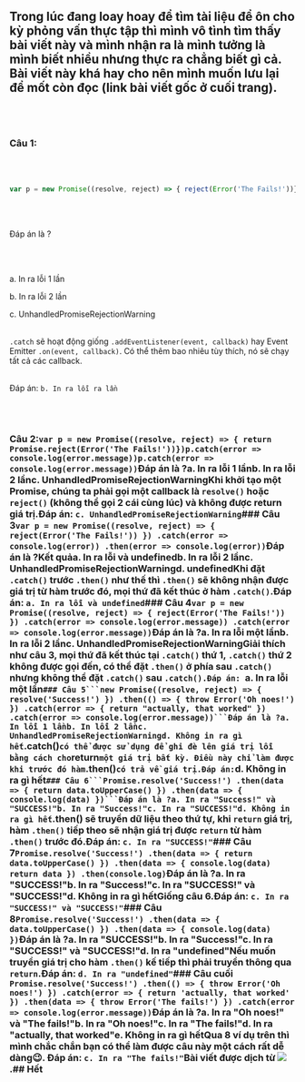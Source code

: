 ## Trong lúc đang loay hoay để tìm tài liệu để ôn cho kỳ phỏng vấn thực tập thì mình vô tình tìm thấy bài viết này và mình nhận ra là mình tưởng là mình biết nhiều nhưng thực ra chẳng biết gì cả. Bài viết này khá hay cho nên mình muốn lưu lại để mốt còn đọc (link bài viết gốc ở cuối trang).

<br /><br />

### Câu 1:

<br /><br />

```javascript
var p = new Promise((resolve, reject) => { reject(Error('The Fails!'))})p.catch(error => console.log(error.message))p.catch(error => console.log(error.message))
```
<br /><br />

Đáp án là ?

<br /><br />

a. In ra lỗi 1 lần
<br />

b. In ra lỗi 2 lần
<br />

c. UnhandledPromiseRejectionWarning
<br /><br />

`.catch` sẽ hoạt động giống `.addEventListener(event, callback)` hay Event Emitter `.on(event, callback)`. Có thể thêm bao nhiêu tùy thích, nó sẽ chạy tất cả các callback.
<br /><br />

Đáp án: `b. In ra lỗi ra lần`

<br /><br />

### Câu 2:`var p = new Promise((resolve, reject) => { return Promise.reject(Error('The Fails!'))})p.catch(error => console.log(error.message))p.catch(error => console.log(error.message))`Đáp án là ?a. In ra lỗi 1 lầnb. In ra lỗi 2 lầnc. UnhandledPromiseRejectionWarningKhi khởi tạo một Promise, chúng ta phải gọi một callback là `resolve()` hoặc `reject()` (không thể gọi 2 cái cùng lúc) và không được return giá trị.Đáp án: `c. UnhandledPromiseRejectionWarning`### Câu 3`var p = new Promise((resolve, reject) => { reject(Error('The Fails!')) }) .catch(error => console.log(error)) .then(error => console.log(error))`Đáp án là ?Kết quảa. In ra lỗi và undefinedb. In ra lỗi 2 lầnc. UnhandledPromiseRejectionWarningd. undefinedKhi đặt `.catch()` trước `.then()` như thế thì `.then()` sẽ không nhận được giá trị từ hàm trước đó, mọi thứ đã kết thúc ở hàm `.catch()`.Đáp án: `a. In ra lỗi và undefined`### Câu 4`var p = new Promise((resolve, reject) => { reject(Error('The Fails!')) }) .catch(error => console.log(error.message)) .catch(error => console.log(error.message))`Đáp án là ?a. In ra lỗi một lầnb. In ra lỗi 2 lầnc. UnhandledPromiseRejectionWarningGiải thích như câu 3, mọi thứ đã kết thúc tại `.catch()` thứ 1, `.catch()` thứ 2 không được gọi đến, có thể đặt `.then()` ở phía sau `.catch()` nhưng không thể đặt `.catch()` sau `.catch().Đáp án: `a. In ra lỗi một lần` ### Câu 5```new Promise((resolve, reject) => { resolve('Success!') }) .then(() => { throw Error('Oh noes!') }) .catch(error => { return "actually, that worked" }) .catch(error => console.log(error.message))```Đáp án là ?a. In lỗi 1 lầnb. In lỗi 2 lầnc. UnhandledPromiseRejectionWarningd. Không in ra gì hết `.catch()`có thể được sử dụng để ghi đè lên giá trị lỗi bằng cách cho`return`một giá trị bất kỳ. Điều này chỉ làm được khi trước đó hàm`.then()`có trả về giá trị.Đáp án:`d. Không in ra gì hết` ### Câu 6```Promise.resolve('Success!') .then(data => { return data.toUpperCase() }) .then(data => { console.log(data) })```Đáp án là ?a. In ra "Success!" và "SUCCESS!"b. In ra "Success!"c. In ra "SUCCESS!"d. Không in ra gì hết `.then() sẽ truyền dữ liệu theo thứ tự, khi `return` giá trị, hàm `.then()` tiếp theo sẽ nhận giá trị được `return` từ hàm `.then()` trước đó.Đáp án: `c. In ra "SUCCESS!"`### Câu 7`Promise.resolve('Success!') .then(data => { return data.toUpperCase() }) .then(data => { console.log(data) return data }) .then(console.log)`Đáp án là ?a. In ra "SUCCESS!"b. In ra "Success!"c. In ra "SUCCESS!" và "SUCCESS!"d. Không in ra gì hếtGiống câu 6.Đáp án: `c. In ra "SUCCESS!" và "SUCCESS!"`### Câu 8`Promise.resolve('Success!') .then(data => { data.toUpperCase() }) .then(data => { console.log(data) })`Đáp án là ?a. In ra "SUCCESS!"b. In ra "Success!"c. In ra "SUCCESS!" và "SUCCESS!"d. In ra "undefined"Nếu muốn truyền giá trị cho hàm `.then()` kế tiếp thì phải truyền thông qua `return`.Đáp án: `d. In ra "undefined"`### Câu cuối `Promise.resolve('Success!') .then(() => { throw Error('Oh noes!') }) .catch(error => { return 'actually, that worked' }) .then(data => { throw Error('The fails!') }) .catch(error => console.log(error.message))`Đáp án là ?a. In ra "Oh noes!" và "The fails!"b. In ra "Oh noes!"c. In ra "The fails!"d. In ra "actually, that worked"e. Không in ra gì hếtQua 8 ví dụ trên thì mình chắc chắn bạn có thể làm được câu này một cách rất dễ dàng😉. Đáp án: `c. In ra "The fails!"`Bài viết được dịch từ ![](https://danlevy.net/javascript-promises-quiz/).## Hết
